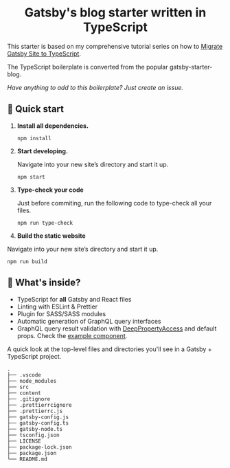 <h1 align="center">
  Gatsby's blog starter written in TypeScript
</h1>

This starter is based on my comprehensive tutorial series on how to [Migrate Gatsby Site to TypeScript](https://extensive.one/migrating-gatsby-to-typescript/).

The TypeScript boilerplate is converted from the popular gatsby-starter-blog.

_Have anything to add to this boilerplate? Just create an issue._

## 🚀 Quick start

1.  **Install all dependencies.**


    ```shell
    npm install
    ```

2.  **Start developing.**

    Navigate into your new site’s directory and start it up.

    ```shell
    npm start
    ```

3.  **Type-check your code**

    Just before commiting, run the following code to type-check all your files.

    ```shell
    npm run type-check
    ```

4.  **Build the static website**

Navigate into your new site’s directory and start it up.

```shell
npm run build
```

## 🧐 What's inside?

- TypeScript for **all** Gatsby and React files
- Linting with ESLint & Prettier
- Plugin for SASS/SASS modules
- Automatic generation of GraphQL query interfaces
- GraphQL query result validation with [DeepPropertyAccess](https://github.com/assainov/gatsby-starter-blog-typescript/blob/master/src/utils/deep-property-access.ts) and default props. Check the [example component](https://github.com/assainov/gatsby-starter-blog-typescript/blob/master/src/components/bio.ts).

A quick look at the top-level files and directories you'll see in a Gatsby + TypeScript project.

    .
    ├── .vscode
    ├── node_modules
    ├── src
    ├── content
    ├── .gitignore
    ├── .prettierrcignore
    ├── .prettierrc.js
    ├── gatsby-config.js
    ├── gatsby-config.ts
    ├── gatsby-node.ts
    ├── tsconfig.json
    ├── LICENSE
    ├── package-lock.json
    ├── package.json
    └── README.md